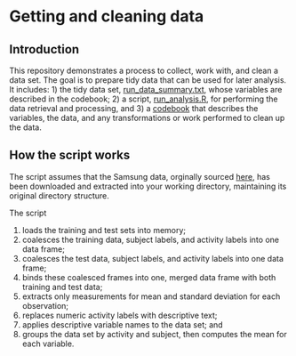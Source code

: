 # Getting and cleaning data

## Introduction

This repository demonstrates a process to collect, work with, and clean a data set. The goal is to prepare tidy data that can be used for later analysis. It includes: 1) the tidy data set, [run_data_summary.txt](https://github.com/noematica/getting-and-cleaning-data/blob/master/run_data_summary.txt), whose variables are described in the codebook; 2) a script,  [run_analysis.R](https://github.com/noematica/getting-and-cleaning-data/blob/master/run_analysis.R), for performing the data retrieval and processing, and 3) a [codebook](https://github.com/noematica/getting-and-cleaning-data/blob/master/CodeBook.md) that describes the variables, the data, and any transformations or work performed to clean up the data.

## How the script works
The script assumes that the Samsung data, orginally sourced [here](https://d396qusza40orc.cloudfront.net/getdata%2Fprojectfiles%2FUCI%20HAR%20Dataset.zip), has been downloaded and extracted into your working directory, maintaining its original directory structure. 

The script

1. loads the training and test sets into memory;
2. coalesces the training data, subject labels, and activity labels into one data frame;
3. coalesces the test data, subject labels, and activity labels into one data frame;
4. binds these coalesced frames into one, merged data frame with both training and test data;
5. extracts only measurements for mean and standard deviation for each observation;
6. replaces numeric activity labels with descriptive text;
7. applies descriptive variable names to the data set; and
7. groups the data set by activity and subject, then computes the mean for each variable.
